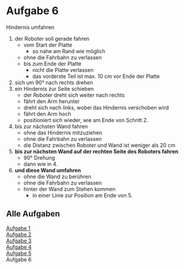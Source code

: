 # Aufgabe 6

Hindernis umfahren

1. der Roboter soll gerade fahren
   - vom Start der Platte
     - so nahe am Rand wie möglich
   - ohne die Fahrbahn zu verlassen
   - bis zum Ende der Platte
     - nicht die Platte verlassen
     - das vorderste Teil ist max. 10 cm vor Ende der Platte
2. sich um 90° nach rechts drehen
3. ein Hindernis zur Seite schieben
   - der Roboter dreht sich weiter nach rechts
   - fährt den Arm herunter
   - dreht sich nach links, wobei das Hindernis verschoben wird
   - fährt den Arm hoch
   - positioniert sich wieder, wie am Ende von Schritt 2.
4. bis zur nächsten Wand fahren
   - ohne das Hindernis mitzuziehen
   - ohne die Fahrbahn zu verlassen
   - die Distanz zwischen Roboter und Wand ist weniger als 20 cm
5. **bis zur nächsten Wand auf der rechten Seite des Roboters fahren**
   - 90° Drehung
   - dann wie in 4.
6. **und diese Wand umfahren**
   - ohne die Wand zu berühren
   - ohne die Fahrbahn zu verlassen
   - hinter der Wand zum Stehen kommen
     - in einer Linie zur Position am Ende von 5.


## Alle Aufgaben
[Aufgabe 1](e1.md)  
[Aufgabe 2](e2.md)  
[Aufgabe 3](e3.md)  
[Aufgabe 4](e4.md)  
[Aufgabe 5](e5.md)  
Aufgabe 6